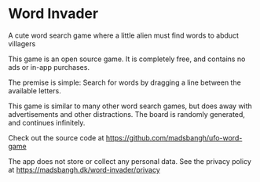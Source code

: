 # Word Invader
A cute word search game where a little alien must find words to abduct villagers

This game is an open source game. It is completely free, and contains no ads or in-app purchases.

The premise is simple: Search for words by dragging a line between the available letters.

This game is similar to many other word search games, but does away with advertisements and other distractions. The board is randomly generated, and continues infinitely.

Check out the source code at https://github.com/madsbangh/ufo-word-game

The app does not store or collect any personal data. See the privacy policy at https://madsbangh.dk/word-invader/privacy